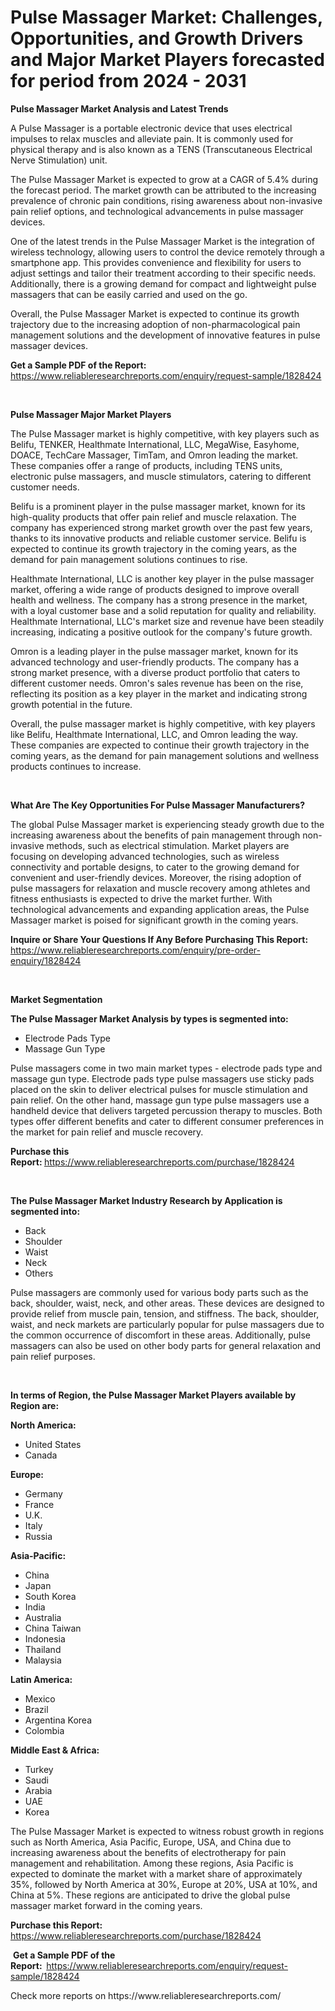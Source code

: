 <p><h1>Pulse Massager Market: Challenges, Opportunities, and Growth Drivers and Major Market Players forecasted for period from 2024 - 2031</h1></p><p><strong>Pulse Massager Market Analysis and Latest Trends</strong></p>
<p><p>A Pulse Massager is a portable electronic device that uses electrical impulses to relax muscles and alleviate pain. It is commonly used for physical therapy and is also known as a TENS (Transcutaneous Electrical Nerve Stimulation) unit. </p><p>The Pulse Massager Market is expected to grow at a CAGR of 5.4% during the forecast period. The market growth can be attributed to the increasing prevalence of chronic pain conditions, rising awareness about non-invasive pain relief options, and technological advancements in pulse massager devices. </p><p>One of the latest trends in the Pulse Massager Market is the integration of wireless technology, allowing users to control the device remotely through a smartphone app. This provides convenience and flexibility for users to adjust settings and tailor their treatment according to their specific needs. Additionally, there is a growing demand for compact and lightweight pulse massagers that can be easily carried and used on the go. </p><p>Overall, the Pulse Massager Market is expected to continue its growth trajectory due to the increasing adoption of non-pharmacological pain management solutions and the development of innovative features in pulse massager devices.</p></p>
<p><strong>Get a Sample PDF of the Report:&nbsp;</strong> <a href="https://www.reliableresearchreports.com/enquiry/request-sample/1828424">https://www.reliableresearchreports.com/enquiry/request-sample/1828424</a></p>
<p>&nbsp;</p>
<p><strong>Pulse Massager Major Market Players</strong></p>
<p><p>The Pulse Massager market is highly competitive, with key players such as Belifu, TENKER, Healthmate International, LLC, MegaWise, Easyhome, DOACE, TechCare Massager, TimTam, and Omron leading the market. These companies offer a range of products, including TENS units, electronic pulse massagers, and muscle stimulators, catering to different customer needs.</p><p>Belifu is a prominent player in the pulse massager market, known for its high-quality products that offer pain relief and muscle relaxation. The company has experienced strong market growth over the past few years, thanks to its innovative products and reliable customer service. Belifu is expected to continue its growth trajectory in the coming years, as the demand for pain management solutions continues to rise.</p><p>Healthmate International, LLC is another key player in the pulse massager market, offering a wide range of products designed to improve overall health and wellness. The company has a strong presence in the market, with a loyal customer base and a solid reputation for quality and reliability. Healthmate International, LLC's market size and revenue have been steadily increasing, indicating a positive outlook for the company's future growth.</p><p>Omron is a leading player in the pulse massager market, known for its advanced technology and user-friendly products. The company has a strong market presence, with a diverse product portfolio that caters to different customer needs. Omron's sales revenue has been on the rise, reflecting its position as a key player in the market and indicating strong growth potential in the future.</p><p>Overall, the pulse massager market is highly competitive, with key players like Belifu, Healthmate International, LLC, and Omron leading the way. These companies are expected to continue their growth trajectory in the coming years, as the demand for pain management solutions and wellness products continues to increase.</p></p>
<p>&nbsp;</p>
<p><strong>What Are The Key Opportunities For Pulse Massager Manufacturers?</strong></p>
<p><p>The global Pulse Massager market is experiencing steady growth due to the increasing awareness about the benefits of pain management through non-invasive methods, such as electrical stimulation. Market players are focusing on developing advanced technologies, such as wireless connectivity and portable designs, to cater to the growing demand for convenient and user-friendly devices. Moreover, the rising adoption of pulse massagers for relaxation and muscle recovery among athletes and fitness enthusiasts is expected to drive the market further. With technological advancements and expanding application areas, the Pulse Massager market is poised for significant growth in the coming years.</p></p>
<p><strong>Inquire or Share Your Questions If Any Before Purchasing This Report:</strong> <a href="https://www.reliableresearchreports.com/enquiry/pre-order-enquiry/1828424">https://www.reliableresearchreports.com/enquiry/pre-order-enquiry/1828424</a></p>
<p>&nbsp;</p>
<p><strong>Market Segmentation</strong></p>
<p><strong>The Pulse Massager Market Analysis by types is segmented into:</strong></p>
<p><ul><li>Electrode Pads Type</li><li>Massage Gun Type</li></ul></p>
<p><p>Pulse massagers come in two main market types - electrode pads type and massage gun type. Electrode pads type pulse massagers use sticky pads placed on the skin to deliver electrical pulses for muscle stimulation and pain relief. On the other hand, massage gun type pulse massagers use a handheld device that delivers targeted percussion therapy to muscles. Both types offer different benefits and cater to different consumer preferences in the market for pain relief and muscle recovery.</p></p>
<p><strong>Purchase this Report:&nbsp;</strong><a href="https://www.reliableresearchreports.com/purchase/1828424">https://www.reliableresearchreports.com/purchase/1828424</a></p>
<p>&nbsp;</p>
<p><strong>The Pulse Massager Market Industry Research by Application is segmented into:</strong></p>
<p><ul><li>Back</li><li>Shoulder</li><li>Waist</li><li>Neck</li><li>Others</li></ul></p>
<p><p>Pulse massagers are commonly used for various body parts such as the back, shoulder, waist, neck, and other areas. These devices are designed to provide relief from muscle pain, tension, and stiffness. The back, shoulder, waist, and neck markets are particularly popular for pulse massagers due to the common occurrence of discomfort in these areas. Additionally, pulse massagers can also be used on other body parts for general relaxation and pain relief purposes.</p></p>
<p>&nbsp;</p>
<p><strong>In terms of Region, the Pulse Massager Market Players available by Region are:</strong></p>
<p>
    <p> <strong> North America: </strong>
        <ul>
            <li>United States</li>
            <li>Canada</li>
        </ul>
        </p> 
    <p> <strong> Europe: </strong>
        <ul>
            <li>Germany</li>
            <li>France</li>
            <li>U.K.</li>
            <li>Italy</li>
            <li>Russia</li>
        </ul>
        </p> 
    <p> <strong> Asia-Pacific: </strong>
        <ul>
            <li>China</li>
            <li>Japan</li>
            <li>South Korea</li>
            <li>India</li>
            <li>Australia</li>
            <li>China Taiwan</li>
            <li>Indonesia</li>
            <li>Thailand</li>
            <li>Malaysia</li>
        </ul>
        </p> 
    <p> <strong> Latin America: </strong>
        <ul>
            <li>Mexico</li>
            <li>Brazil</li>
            <li>Argentina Korea</li>
            <li>Colombia</li>
        </ul>
        </p> 
    <p> <strong> Middle East & Africa: </strong>
        <ul>
            <li>Turkey</li>
            <li>Saudi</li>
            <li>Arabia</li>
            <li>UAE</li>
            <li>Korea</li>
        </ul>
    </p>
    </p>
<p><p>The Pulse Massager Market is expected to witness robust growth in regions such as North America, Asia Pacific, Europe, USA, and China due to increasing awareness about the benefits of electrotherapy for pain management and rehabilitation. Among these regions, Asia Pacific is expected to dominate the market with a market share of approximately 35%, followed by North America at 30%, Europe at 20%, USA at 10%, and China at 5%. These regions are anticipated to drive the global pulse massager market forward in the coming years.</p></p>
<p><strong>Purchase this Report: </strong><a href="https://www.reliableresearchreports.com/purchase/1828424">https://www.reliableresearchreports.com/purchase/1828424</a></p>
<p>&nbsp;<strong>Get a Sample PDF of the Report:&nbsp;&nbsp;</strong><a href="https://www.reliableresearchreports.com/enquiry/request-sample/1828424">https://www.reliableresearchreports.com/enquiry/request-sample/1828424</a></p>
<p><strong></strong></p>
<p>Check more reports on https://www.reliableresearchreports.com/</p>